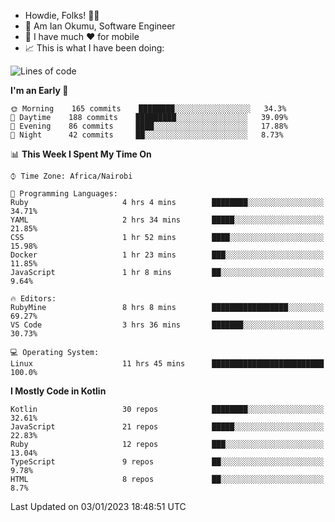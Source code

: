 
* Howdie, Folks! 👋🤓
* 🤪 Am Ian Okumu, Software Engineer
* 📱 I have much ❤️ for mobile
* 📈 This is what I have been doing:
  
<!-- <a href="https://otsembo.github.io/OtsemboPortfolio/" style="margin-right:.5%; margin-top=.5%;">
  <img align="center" src="https://github-readme-stats.vercel.app/api/top-langs/?username=otsembo&layout=compact" />
</a> -->

<!--START_SECTION:waka-->
![Lines of code](https://img.shields.io/badge/From%20Hello%20World%20I%27ve%20Written-832%20Thousand%20lines%20of%20code-blue)

**I'm an Early 🐤** 

```text
🌞 Morning    165 commits    ████████░░░░░░░░░░░░░░░░░   34.3% 
🌆 Daytime    188 commits    █████████░░░░░░░░░░░░░░░░   39.09% 
🌃 Evening    86 commits     ████░░░░░░░░░░░░░░░░░░░░░   17.88% 
🌙 Night      42 commits     ██░░░░░░░░░░░░░░░░░░░░░░░   8.73%

```


📊 **This Week I Spent My Time On** 

```text
⌚︎ Time Zone: Africa/Nairobi

💬 Programming Languages: 
Ruby                     4 hrs 4 mins        ████████░░░░░░░░░░░░░░░░░   34.71% 
YAML                     2 hrs 34 mins       █████░░░░░░░░░░░░░░░░░░░░   21.85% 
CSS                      1 hr 52 mins        ████░░░░░░░░░░░░░░░░░░░░░   15.98% 
Docker                   1 hr 23 mins        ███░░░░░░░░░░░░░░░░░░░░░░   11.85% 
JavaScript               1 hr 8 mins         ██░░░░░░░░░░░░░░░░░░░░░░░   9.64%

🔥 Editors: 
RubyMine                 8 hrs 8 mins        █████████████████░░░░░░░░   69.27% 
VS Code                  3 hrs 36 mins       ███████░░░░░░░░░░░░░░░░░░   30.73%

💻 Operating System: 
Linux                    11 hrs 45 mins      █████████████████████████   100.0%

```

**I Mostly Code in Kotlin** 

```text
Kotlin                   30 repos            ████████░░░░░░░░░░░░░░░░░   32.61% 
JavaScript               21 repos            █████░░░░░░░░░░░░░░░░░░░░   22.83% 
Ruby                     12 repos            ███░░░░░░░░░░░░░░░░░░░░░░   13.04% 
TypeScript               9 repos             ██░░░░░░░░░░░░░░░░░░░░░░░   9.78% 
HTML                     8 repos             ██░░░░░░░░░░░░░░░░░░░░░░░   8.7%

```



 Last Updated on 03/01/2023 18:48:51 UTC
<!--END_SECTION:waka-->

<br />
<br />
<br />
<br />
<br />
  
  </div>
<!---
otsembo/otsembo is a ✨ special ✨ repository because its `README.md` (this file) appears on your GitHub profile.
You can click the Preview link to take a look at your changes.
--->
